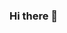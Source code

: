 ### Hi there 👋

<!--
**github8585/github8585** is a ✨ _special_ ✨ repository because its `README.md` (this file) appears on your GitHub profile

- 🔭 I’m currently working on several property solutions. Stay Tuned. 
- 🌱 I’m currently learning Power-BI and GPTs. 
- 👯 I’m looking to collaborate with housing and property enthuiasts. 
- 🤔 I’m looking for help with connecting to more communities.

-->
